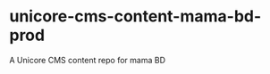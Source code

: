 unicore-cms-content-mama-bd-prod
================================

A Unicore CMS content repo for mama BD
